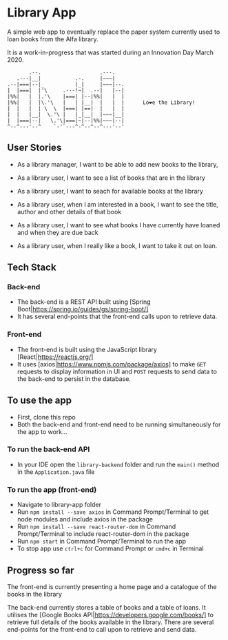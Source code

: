 # Library App

A simple web app to eventually replace the paper system currently used to loan books from the Alfa library. 

It is a work-in-progress that was started during an Innovation Day March 2020.

```
       .--.                   .---.
   .---|__|           .-.     |~~~|
.--|===|--|_          |_|     |~~~|--.
|  |===|  |'\     .---!~|  .--|   |--|
|%%|   |  |.'\    |===| |--|%%|   |  |
|%%|   |  |\.'\   |   | |__|  |   |  |      Lo❤e the Library!
|  |   |  | \  \  |===| |==|  |   |  |
|  |   |__|  \.'\ |   |_|__|  |~~~|__|
|  |===|--|   \.'\|===|~|--|%%|~~~|--|
^--^---'--^    `-'`---^-^--^--^---'--'
```

## User Stories

- As a library manager, I want to be able to add new books to the library,

- As a library user, I want to see a list of books that are in the library

- As a library user, I want to seach for available books at the library

- As a library user, when I am interested in a book, I want to see the title, author and other details of that book

- As a library user, I want to see what books I have currently have loaned and when they are due back

- As a library user, when I really like a book, I want to take it out on loan.


## Tech Stack

### Back-end
- The back-end is a REST API built using [Spring Boot|https://spring.io/guides/gs/spring-boot/]
- It has several end-points that the front-end calls upon to retrieve data. 

### Front-end
- The front-end is built using the JavaScript library [React|https://reactjs.org/]
- It uses [axios|https://www.npmjs.com/package/axios] to make `GET` requests to display information in UI and `POST` requests to send data to the back-end to persist in the database.    

## To use the app
- First, clone this repo
- Both the back-end and front-end need to be running simultaneously for the app to work...   

### To run the back-end API
- In your IDE open the `library-backend` folder and run the `main()` method in the `Application.java` file

### To run the app (front-end)
- Navigate to library-app folder
- Run `npm install --save axios` in Command Prompt/Terminal to get node modules and include axios in the package
- Run `npm install --save react-router-dom` in Command Prompt/Terminal to include react-router-dom in the package
- Run `npm start` in Command Prompt/Terminal to run the app
- To stop app use `ctrl+c` for Command Prompt or `cmd+c` in Terminal

## Progress so far

The front-end is currently presenting a home page and a catalogue of the books in the library 

The back-end currently stores a table of books and a table of loans. It utilises the [Google Books API|https://developers.google.com/books/] to retrieve full details of the books available in the library. There are several end-points for the front-end to call upon to retrieve and send data. 
